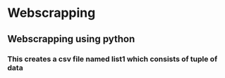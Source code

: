 # Webscrapping
## Webscrapping using python
### This creates a csv file named list1 which consists of tuple of data
